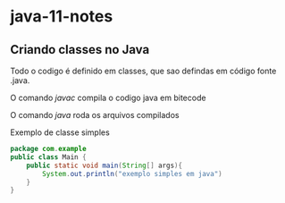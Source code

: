 # java-11-notes

## Criando classes no Java
Todo o codigo é definido em classes, que sao defindas em código fonte .java.

O comando *javac* compila o codigo java em bitecode

O comando *java* roda os arquivos compilados

Exemplo de classe simples

```java
package com.example
public class Main {
    public static void main(String[] args){
        System.out.println("exemplo simples em java")
    }
}
```